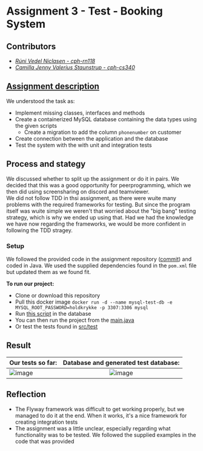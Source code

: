 # Assignment 3 - Test - Booking System

## Contributors
- _[Rúni Vedel Niclasen - cph-rn118](https://github.com/Runi-VN)_
- _[Camilla Jenny Valerius Staunstrup - cph-cs340](https://github.com/Castau)_

## [Assignment description](./assignment-03.pdf)

We understood the task as:
- Implement missing classes, interfaces and methods
- Create a containerized MySQL database containing the data types using the given scripts
  - Create a migration to add the column `phonenumber` on customer 
- Create connection between the application and the database
- Test the system with the with unit and integration tests

## Process and stategy
We discussed whether to split up the assignment or do it in pairs. We decided that this was a good opportunity for peerprogramming, which we then did using screensharing on discord and teamviewer.  
We did not follow TDD in thsi assignment, as there were wuite many problems with the required frameworks for testing. But since the program itself was wuite simple we weren't that worried about the "big bang" testing strategy, which is why we ended up using that. Had we had the knowledge we have now regarding the frameworks, we would be more confident in following the TDD stragey. 


### Setup
We followed the provided code in the assignment repository ([commit](https://github.com/Hold-Krykke-BA/Test/commit/1a21b64df26c98dc6cb395f8d8ce458771d56ed5#diff-bbd6f8cf2e618b335ebcaa545470413e4db5304dc5ba229858d647983c8061d6)) and coded in Java. We used the supplied dependencies found in the `pom.xml` file but updated them as we found fit.

**To run our project:**  
- Clone or download this repository
- Pull this docker image `docker run -d --name mysql-test-db -e MYSQL_ROOT_PASSWORD=holdkrykke -p 3307:3306 mysql`
- Run [this script](https://github.com/Hold-Krykke-BA/Test/blob/main/Assignment3/scripts/ddl.sql) in the database
- You can then run the project from the [main.java](https://github.com/Hold-Krykke-BA/Test/blob/main/Assignment3/src/main/java/main/Main.java)
- Or test the tests found in [src/test](https://github.com/Hold-Krykke-BA/Test/tree/main/Assignment3/src/test/java)

## Result
| Our tests so far:  |      Database and generated test database:     | 
|----------|:-------------:|
| ![image](https://user-images.githubusercontent.com/35559774/139647194-1e34c1c6-9532-4bd1-be1e-cc2bf3b12223.png)  |  ![image](https://user-images.githubusercontent.com/35559774/139647349-cea1078e-0a35-4440-a037-8f6130c4044b.png) |


## Reflection
- The Flyway framework was difficult to get working properly, but we managed to do it at the end. When it works, it's a nice framework for creating integration tests
- The assignment was a little unclear, especially regarding what functionality was to be tested. We followed the supplied examples in the code that was provided
